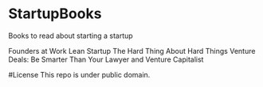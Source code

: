 # StartupBooks
Books to read about starting a startup

Founders at Work
Lean Startup
The Hard Thing About Hard Things
Venture Deals: Be Smarter Than Your Lawyer and Venture Capitalist


#License 
This repo is under public domain.
